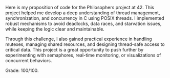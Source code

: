 Here is my proposition of code for the Philosophers project at 42. This project helped me develop a deep understanding of thread management, synchronization, and concurrency in C using POSIX threads. I implemented robust mechanisms to avoid deadlocks, data races, and starvation issues, while keeping the logic clear and maintainable.

Through this challenge, I also gained practical experience in handling mutexes, managing shared resources, and designing thread-safe access to critical data. This project is a great opportunity to push further by experimenting with semaphores, real-time monitoring, or visualizations of concurrent behaviors.

Grade: 100/100.
